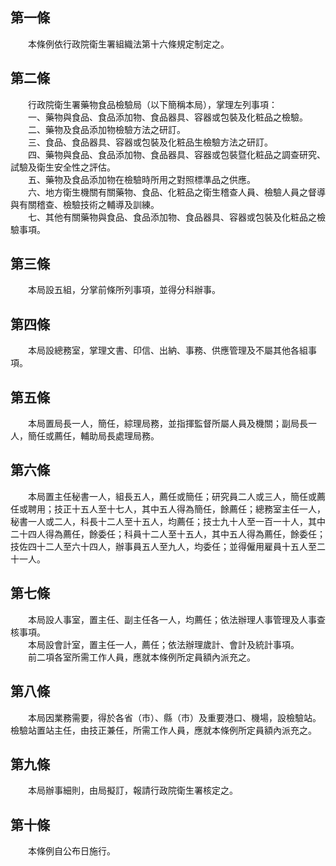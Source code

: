 第一條 
-------
　　本條例依行政院衛生署組織法第十六條規定制定之。  


第二條 
-------
　　行政院衛生署藥物食品檢驗局（以下簡稱本局），掌理左列事項：  
　　一、藥物與食品、食品添加物、食品器具、容器或包裝及化粧品之檢驗。  
　　二、藥物及食品添加物檢驗方法之研訂。  
　　三、食品、食品器具、容器或包裝及化粧品生檢驗方法之研訂。  
　　四、藥物與食品、食品添加物、食品器具、容器或包裝暨化粧品之調查研究、試驗及衛生安全性之評估。  
　　五、藥物及食品添加物在檢驗時所用之對照標準品之供應。  
　　六、地方衛生機關有關藥物、食品、化粧品之衛生稽查人員、檢驗人員之督導與有關稽查、檢驗技術之輔導及訓練。  
　　七、其他有關藥物與食品、食品添加物、食品器具、容器或包裝及化粧品之檢驗事項。  


第三條 
-------
　　本局設五組，分掌前條所列事項，並得分科辦事。  


第四條 
-------
　　本局設總務室，掌理文書、印信、出納、事務、供應管理及不屬其他各組事項。  


第五條 
-------
　　本局置局長一人，簡任，綜理局務，並指揮監督所屬人員及機關；副局長一人，簡任或薦任，輔助局長處理局務。  


第六條 
-------
　　本局置主任秘書一人，組長五人，薦任或簡任；研究員二人或三人，簡任或薦任或聘用；技正十五人至十七人，其中五人得為簡任，餘薦任；總務室主任一人，秘書一人或二人，科長十二人至十五人，均薦任；技士九十人至一百一十人，其中二十四人得為薦任，餘委任；科員十二人至十五人，其中五人得為薦任，餘委任；技佐四十二人至六十四人，辦事員五人至九人，均委任；並得僱用雇員十五人至二十一人。  


第七條 
-------
　　本局設人事室，置主任、副主任各一人，均薦任；依法辦理人事管理及人事查核事項。  
　　本局設會計室，置主任一人，薦任；依法辦理歲計、會計及統計事項。  
　　前二項各室所需工作人員，應就本條例所定員額內派充之。  


第八條 
-------
　　本局因業務需要，得於各省（市）、縣（市）及重要港口、機場，設檢驗站。檢驗站置站主任，由技正兼任，所需工作人員，應就本條例所定員額內派充之。  


第九條 
-------
　　本局辦事細則，由局擬訂，報請行政院衛生署核定之。  


第十條 
-------
　　本條例自公布日施行。